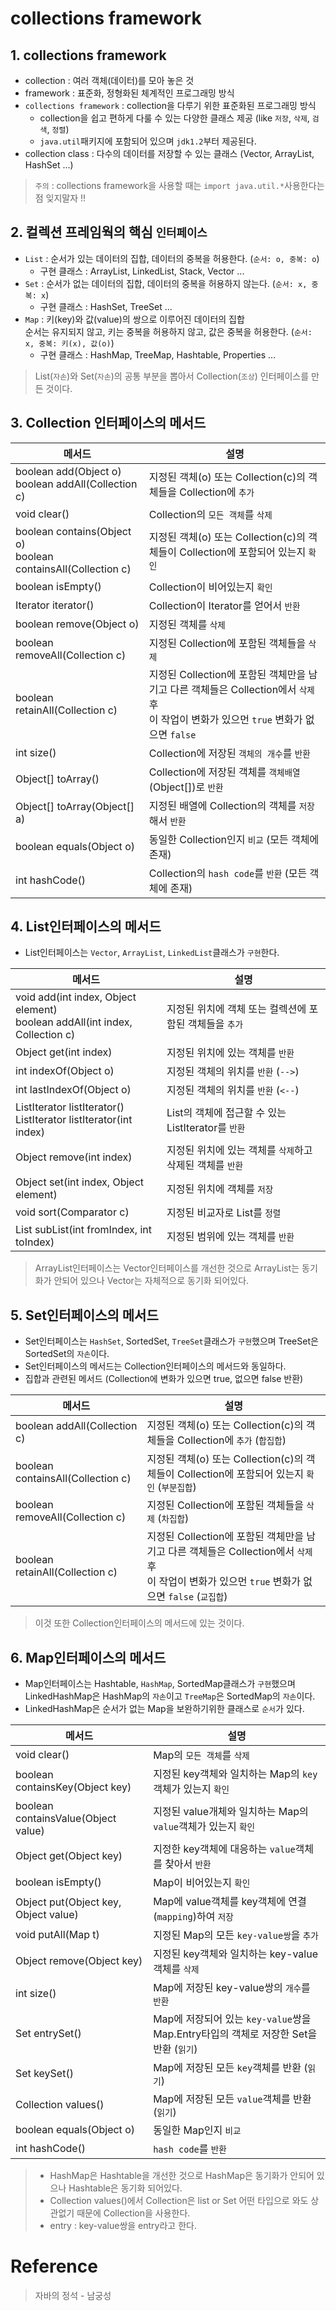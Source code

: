 # collections framework

## 1. collections framework
- collection : 여러 객체(데이터)를 모아 놓은 것
- framework : 표준화, 정형화된 체계적인 프로그래밍 방식
- `collections framework` : collection을 다루기 위한 표준화된 프로그래밍 방식 
    + collection을 쉽고 편하게 다룰 수 있는 다양한 클래스 제공 (like `저장`, `삭제`, `검색`, `정렬`)
    + `java.util`패키지에 포함되어 있으며 `jdk1.2`부터 제공된다.
- collection class : 다수의 데이터를 저장할 수 있는 클래스 (Vector, ArrayList, HashSet ...)
> `주의` : collections framework을 사용할 때는 `import java.util.*`사용한다는 점 잊지말자 !!

## 2. 컬렉션 프레임웍의 핵심 `인터페이스`
- `List` : 순서가 있는 데이터의 집합, 데이터의 중복을 허용한다. (`순서: o, 중복: o`)
    + 구현 클래스 : ArrayList, LinkedList, Stack, Vector ...
- `Set` : 순서가 없는 데이터의 집합, 데이터의 중복을 허용하지 않는다. (`순서: x, 중복: x`)
    + 구현 클래스 : HashSet, TreeSet ...
- `Map` : 키(key)와 값(value)의 쌍으로 이루어진 데이터의 집합   
          순서는 유지되지 않고, 키는 중복을 허용하지 않고, 값은 중복을 허용한다. (`순서: x, 중복: 키(x), 값(o)`)
    + 구현 클래스 : HashMap, TreeMap, Hashtable, Properties ...
> List(`자손`)와 Set(`자손`)의 공통 부분을 뽑아서 Collection(`조상`) 인터페이스를 만든 것이다.

## 3. Collection 인터페이스의 메서드
| 메서드 | 설명 |
|---|---|
| boolean add(Object o) </br> boolean addAll(Collection c) | 지정된 객체(o) 또는 Collection(c)의 객체들을 Collection에 `추가` |
| void clear() | Collection의 `모든 객체`를 `삭제` |
| boolean contains(Object o)</br> boolean containsAll(Collection c) | 지정된 객체(o) 또는 Collection(c)의 객체들이 Collection에 포함되어 있는지 `확인` |
| boolean isEmpty() | Collection이 비어있는지 `확인` |
| Iterator iterator() | Collection이 Iterator를 얻어서 `반환` |
| boolean remove(Object o) | 지정된 객체를 `삭제` |
| boolean removeAll(Collection c) | 지정된 Collection에 포함된 객체들을 `삭제` |
| boolean retainAll(Collection c) | 지정된 Collection에 포함된 객체만을 남기고 다른 객체들은 Collection에서 `삭제` 후 </br> 이 작업이 변화가 있으먼 `true` 변화가 없으면 `false` |
| int size() | Collection에 저장된 `객체의 개수`를 `반환` |
| Object[] toArray() | Collection에 저장된 객체를 `객체배열`(Object[])로 `반환` |
| Object[] toArray(Object[] a) | 지정된 배열에 Collection의 객체를 `저장`해서 `반환` |
| boolean equals(Object o) | 동일한 Collection인지 `비교` (모든 객체에 존재)|
| int hashCode() | Collection의 `hash code`를 `반환` (모든 객체에 존재) |

## 4. List인터페이스의 메서드 
- List인터페이스는 `Vector`, `ArrayList`, `LinkedList`클래스가 `구현`한다.

| 메서드 | 설명 |
|---|---|
| void add(int index, Object element) </br> boolean addAll(int index, Collection c) | 지정된 위치에 객체 또는 컬렉션에 포함된 객체들을 `추가` |
| Object get(int index) | 지정된 위치에 있는 객체를 `반환` |
| int indexOf(Object o) | 지정된 객체의 위치를 `반환` (`-->`) |
| int lastIndexOf(Object o) | 지정된 객체의 위치를 `반환` (`<--`) |
| ListIterator listIterator() </br> ListIterator listIterator(int index) | List의 객체에 접근할 수 있는 ListIterator를 `반환` |
| Object remove(int index) | 지정된 위치에 있는 객체를 `삭제`하고 삭제된 객체를 `반환` |
| Object set(int index, Object element) | 지정된 위치에 객체를 `저장` |
| void sort(Comparator c) | 지정된 비교자로 List를 `정렬` |
| List subList(int fromIndex, int toIndex) | 지정된 범위에 있는 객체를 `반환` |
> ArrayList인터페이스는 Vector인터페이스를 개선한 것으로 ArrayList는 동기화가 안되어 있으나 Vector는 자체적으로 동기화 되어있다.

## 5. Set인터페이스의 메서드
- Set인터페이스는 `HashSet`, SortedSet, `TreeSet`클래스가 `구현`했으며 TreeSet은 SortedSet의 `자손`이다.
- Set인터페이스의 메서드는 Collection인터페이스의 메서드와 동일하다.
- 집합과 관련된 메서드 (Collection에 변화가 있으면 true, 없으면 false 반환)

| 메서드 | 설명 |
|---|---|
| boolean addAll(Collection c) | 지정된 객체(o) 또는 Collection(c)의 객체들을 Collection에 `추가` (`합집합`)|
| boolean containsAll(Collection c) | 지정된 객체(o) 또는 Collection(c)의 객체들이 Collection에 포함되어 있는지 `확인` (`부분집합`) |
| boolean removeAll(Collection c) | 지정된 Collection에 포함된 객체들을 `삭제` (`차집합`) |
| boolean retainAll(Collection c) | 지정된 Collection에 포함된 객체만을 남기고 다른 객체들은 Collection에서 `삭제` 후 </br> 이 작업이 변화가 있으먼 `true` 변화가 없으면 `false` (`교집합`) |
> 이것 또한 Collection인터페이스의 메서드에 있는 것이다.

## 6. Map인터페이스의 메서드
- Map인터페이스는 Hashtable, `HashMap`, SortedMap클래스가 `구현`했으며    
  LinkedHashMap은 HashMap의 `자손`이고 `TreeMap`은 SortedMap의 `자손`이다.
- LinkedHashMap은 순서가 없는 Map을 보완하기위한 클래스로 `순서`가 있다.

| 메서드 | 설명 |
|---|---|
| void clear() | Map의 `모든 객체`를 `삭제` |
| boolean containsKey(Object key) | 지정된 key객체와 일치하는 Map의 `key`객체가 있는지 `확인` |
| boolean containsValue(Object value) | 지정된 value개체와 일치하는 Map의 `value`객체가 있는지 `확인` |
| Object get(Object key) | 지정한 key객체에 대응하는 `value`객체를 찾아서 `반환` |
| boolean isEmpty() | Map이 비어있는지 `확인` |
| Object put(Object key, Object value) | Map에 value객체를 key객체에 연결(`mapping`)하여 `저장` |
| void putAll(Map t) | 지정된 Map의 모든 `key-value쌍`을 `추가` |
| Object remove(Object key) | 지정된 key객체와 일치하는 key-value객체를 `삭제` |
| int size() | Map에 저장된 key-value쌍의 `개수`를 `반환` |
| Set entrySet() | Map에 저장되어 있는 `key-value`쌍을 Map.Entry타입의 객체로 저장한 Set을 반환 (`읽기`) |
| Set keySet() | Map에 저장된 모든 `key`객체를 반환 (`읽기`) |
| Collection values() | Map에 저장된 모든 `value`객체를 반환 (`읽기`) |
| boolean equals(Object o) | 동일한 Map인지 `비교` |
| int hashCode() | `hash code`를 `반환` |
> - HashMap은 Hashtable을 개선한 것으로 HashMap은 동기화가 안되어 있으나 Hashtable은 동기화 되어있다.   
> - Collection values()에서 Collection은 list or Set 어떤 타입으로 와도 상관없기 때문에 Collection을 사용한다.     
> - entry : key-value쌍을 entry라고 한다.

# Reference
> 자바의 정석 - 남궁성

